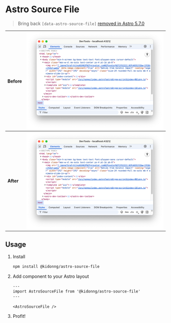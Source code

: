 # Astro Source File

> Bring back `[data-astro-source-file]` [removed in Astro 5.7.0](https://github.com/withastro/astro/pull/13602)

|Before|![](images/before.png)|
|-|-|
|**After**|![](images/before.png)|

## Usage

1. Install

   ```sh
   npm install @kidonng/astro-source-file
   ```

2. Add component to your Astro layout

   ```astro
   ---
   import AstroSourceFile from '@kidonng/astro-source-file'
   ---
 
   <AstroSourceFile />
   ```

3. Profit!
